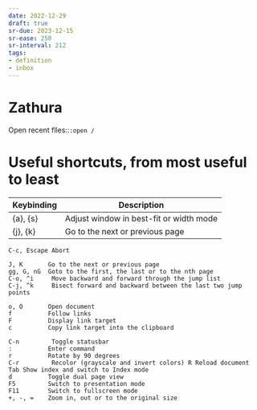 ```yaml
---
date: 2022-12-29
draft: true
sr-due: 2023-12-15
sr-ease: 250
sr-interval: 212
tags:
- definition
- inbox
---
```


# Zathura

Open recent flles::`:open /`

# Useful shortcuts, from most useful to least

| Keybinding | Description |
|------------|-------------|
| {a}, {s}     |  Adjust window in best-fit or width mode |
| {j}, {k}     |  Go to the next or previous page |

```
C-c, Escape Abort

J, K       Go to the next or previous page
gg, G, nG  Goto to the first, the last or to the nth page
C-o, ^i     Move backward and forward through the jump list
C-j, ^k     Bisect forward and backward between the last two jump points

o, O       Open document
f          Follow links
F          Display link target
c          Copy link target into the clipboard

C-n         Toggle statusbar
:          Enter command
r          Rotate by 90 degrees
C-r         Recolor (grayscale and invert colors) R Reload document Tab Show index and switch to Index mode
d          Toggle dual page view
F5         Switch to presentation mode
F11        Switch to fullscreen mode
+, -, =    Zoom in, out or to the original size
```
